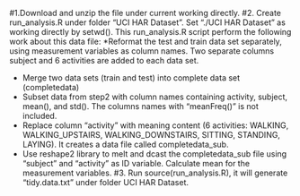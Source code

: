 #1.Download and unzip the file under current working directly. 
#2. Create run_analysis.R under folder “UCI HAR Dataset”. Set “./UCI HAR Dataset” as working directly by setwd().
This run_analysis.R script perform the following work about this data file:
  *Reformat the test and train data set separately, using measurement variables as column names. Two separate columns subject  and 6 activities are added to each data set.
  * Merge two data sets (train and test) into complete data set (completedata)
  * Subset data from step2 with column names containing activity, subject, mean(), and std(). The columns names with   “meanFreq()” is not included.
  * Replace column “activity” with meaning content (6 activities: WALKING, WALKING_UPSTAIRS, WALKING_DOWNSTAIRS, SITTING, STANDING, LAYING). It creates a data file called completedata_sub.
  * Use reshape2 library to melt and dcast the completedata_sub file using “subject” and “activity” as ID variable. Calculate mean for the measurement variables. 
#3. Run source(run_analysis.R), it will generate “tidy.data.txt” under folder UCI HAR Dataset.



